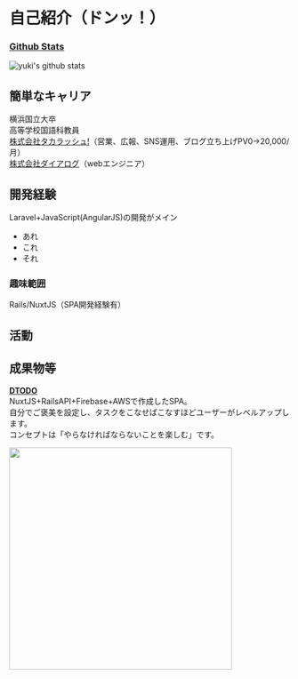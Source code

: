 # 自己紹介（ドンッ！）

### [Github Stats](https://github.com/anuraghazra/github-readme-stats)
![yuki's github stats](https://github-readme-stats.vercel.app/api?username=yuki-snow1823&show_icons=true&theme=radical)

## 簡単なキャリア
横浜国立大卒  
高等学校国語科教員  
[株式会社タカラッシュ!](https://takarush.co.jp/)（営業、広報、SNS運用、ブログ立ち上げPV0→20,000/月）  
[株式会社ダイアログ](https://www.dialog-inc.com/)（webエンジニア）  

## 開発経験
Laravel+JavaScript(AngularJS)の開発がメイン
- あれ
- これ
- それ

### 趣味範囲
Rails/NuxtJS（SPA開発経験有）

## 活動

## 成果物等  
**[DTODO](https://github.com/yuki-snow1823/DTODO)**  
NuxtJS+RailsAPI+Firebase+AWSで作成したSPA。  
自分でご褒美を設定し、タスクをこなせばこなすほどユーザーがレベルアップします。  
コンセプトは「やらなければならないことを楽しむ」です。  

<img width="400px" src="https://user-images.githubusercontent.com/59280290/101623505-e4cce400-3a5b-11eb-82ee-476f922181a7.png">
